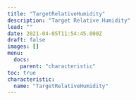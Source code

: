 ```yaml
---
title: "TargetRelativeHumidity"
description: "Target Relative Humidity"
lead: ""
date: 2021-04-05T11:54:45.000Z
draft: false
images: []
menu:
  docs:
    parent: "characteristic"
toc: true
characteristic:
  name: "TargetRelativeHumidity"
---
```

